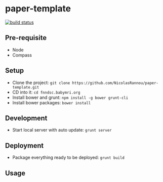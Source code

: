paper-template
==================


[![build status](https://travis-ci.org/NicolasRannou/paper-template.svg?branch=master)](https://travis-ci.org/NicolasRannou/paper-template)

## Pre-requisite

*  Node
*  Compass

## Setup
* Clone the project:
`git clone https://github.com/NicolasRannou/paper-template.git`
* CD into it: 
`cd fnndsc.babymri.org`
* Install bower and grunt: 
`npm install -g bower grunt-cli`
* Install bower packages: 
`bower install`

## Development
* Start local server with auto update:
`grunt server`

## Deployment
* Package everything ready to be deployed:
`grunt build`

## Usage
